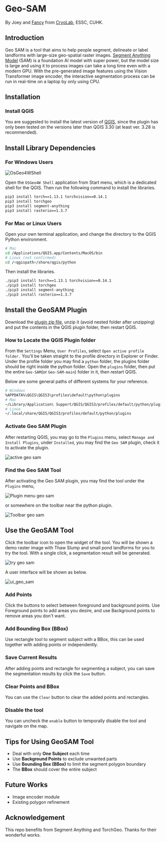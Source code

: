 # Geo-SAM

By Joey and [Fancy](https://github.com/Fanchengyan) from [CryoLab](https://cryocuhk.github.io/), ESSC, CUHK.

## Introduction

Geo SAM is a tool that aims to help people segment, delineate or label landforms with large-size geo-spatial raster images.
[Segment Anything Model](https://segment-anything.com/) (SAM) is a foundation AI model with super power, but the model size is large and using it to process images can take a long time even with a modern GPU.
With the pre-generated image features using the Vision Transformer image encoder, the interactive segmentation process can be run in real-time on a laptop by only using CPU.

## Installation

### Install QGIS

You are suggested to install the latest version of [QGIS](https://www.qgis.org/en/site/forusers/download.html), since the plugin has only been tested on the versions later than QGIS 3.30 (at least ver. 3.28 is recommended).

## Install Library Dependencies

### For Windows Users

![OsGeo4WShell](./assets/OsGeo4WShell.png)

<!-- <p align="center">
  <img src="./assets/OsGeo4WShell.png" width="100" title="OsGeo4WShell"> -->
  <!-- <img src="./assets/OsGeo4WShell.png" width="100" alt="OsGeo4WShell"> -->
<!-- </p> -->

Open the `OSGeo4W Shell` application from Start menu, which is a dedicated shell for the QGIS. Then run the following command to install the libraries.

```bash
pip3 install torch==1.13.1 torchvision==0.14.1
pip3 install torchgeo
pip3 install segment-anything
pip3 install rasterio==1.3.7
```

### For Mac or Linux Users

Open your own terminal application, and change the directory to the QGIS Python environment.

```bash
# Mac
cd /Applications/QGIS.app/Contents/MacOS/bin
# Linux (not confirmed)
cd /<qgispath>/share/qgis/python
```

Then install the libraries.

```bash
./pip3 install torch==1.13.1 torchvision==0.14.1
./pip3 install torchgeo
./pip3 install segment-anything
./pip3 install rasterio==1.3.7
```

## Install the GeoSAM Plugin

Download the [plugin zip file](https://github.com/coolzhao/Geo-SAM/archive/refs/heads/main.zip), unzip it (avoid nested folder after unzipping) and put the contents in the QGIS plugin folder, then restart QGIS.

### How to Locate the QGIS Plugin folder

From the `Settings` Menu, `User Profiles`, select `Open active profile folder.`  You'll be taken straight to the profile directory in Explorer or Finder. Under the profile folder you may find a `python` folder, the plugins folder should be right inside the python folder. Open the `plugins` folder, then put the entire `Geo-SAM`(or `Geo-SAM-main`) folder in it, then restart QGIS.

Below are some general paths of different systems for your reference.

```bash
# Windows
%APPDATA%\QGIS\QGIS3\profiles\default\python\plugins
# Mac
~/Library/Application\ Support/QGIS/QGIS3/profiles/default/python/plugins
# Linux
~/.local/share/QGIS/QGIS3/profiles/default/python/plugins
```

### Activate Geo SAM Plugin

After restarting QGIS, you may go to the `Plugins` menu, select `Manage and Install Plugins`, under `Installed`, you may find the `Geo SAM` plugin, check it to activate the plugin.

![active geo sam](assets/Active_geo_sam.png)

### Find the Geo SAM Tool

After activating the Geo SAM plugin, you may find the tool under the `Plugins` menu, 

![Plugin menu geo sam](assets/Plugin_menu_geo_sam.png)

or somewhere on the toolbar near the python plugin.

![Toolbar geo sam](assets/Toolbar_geo_sam.png)

## Use the GeoSAM Tool

Click the toolbar icon to open the widget of the tool. You will be shown a demo raster image with Thaw Slump and small pond landforms for you to try the tool. With a single click, a segmentation result will be generated.

![try geo sam](assets/try_geo_sam.png)


A user interface will be shown as below.

![ui_geo_sam](assets/ui_geo_sam.png)

### Add Points

Click the buttons to select between foreground and background points. Use Foreground points to add areas you desire, and use Background points to remove areas you don't want.

### Add Bounding Box (BBox)

Use rectangle tool to segment subject with a BBox, this can be used together with adding points or independently.

### Save Current Results

After adding points and rectangle for segmenting a subject, you can save the segmentation results by click the `Save` button.

### Clear Points and BBox

You can use the `Clear` button to clear the added points and rectangles.

### Disable the tool

You can uncheck the `enable` button to temporally disable the tool and navigate on the map.

## Tips for Using GeoSAM Tool

- Deal with only **One Subject** each time
- Use **Background Points** to exclude unwanted parts
- Use **Bounding Box (BBox)** to limit the segment polygon boundary
- The **BBox** should cover the entire subject


## Future Works

- Image encoder module
- Existing polygon refinement

## Acknowledgement

This repo benefits from Segment Anything and TorchGeo. Thanks for their wonderful works.
